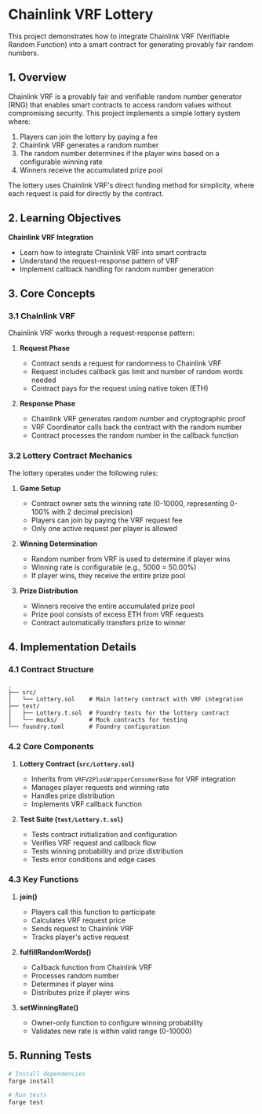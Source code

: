 # Chainlink VRF Lottery

This project demonstrates how to integrate Chainlink VRF (Verifiable Random Function) into a smart contract for generating provably fair random numbers.

## 1. Overview

Chainlink VRF is a provably fair and verifiable random number generator (RNG) that enables smart contracts to access random values without compromising security. This project implements a simple lottery system where:

1. Players can join the lottery by paying a fee
2. Chainlink VRF generates a random number
3. The random number determines if the player wins based on a configurable winning rate
4. Winners receive the accumulated prize pool

The lottery uses Chainlink VRF's direct funding method for simplicity, where each request is paid for directly by the contract.

## 2. Learning Objectives

**Chainlink VRF Integration**
- Learn how to integrate Chainlink VRF into smart contracts
- Understand the request-response pattern of VRF
- Implement callback handling for random number generation

## 3. Core Concepts

### 3.1 Chainlink VRF

Chainlink VRF works through a request-response pattern:

1. **Request Phase**
   - Contract sends a request for randomness to Chainlink VRF
   - Request includes callback gas limit and number of random words needed
   - Contract pays for the request using native token (ETH)

2. **Response Phase**
   - Chainlink VRF generates random number and cryptographic proof
   - VRF Coordinator calls back the contract with the random number
   - Contract processes the random number in the callback function

### 3.2 Lottery Contract Mechanics

The lottery operates under the following rules:

1. **Game Setup**
   - Contract owner sets the winning rate (0-10000, representing 0-100% with 2 decimal precision)
   - Players can join by paying the VRF request fee
   - Only one active request per player is allowed

2. **Winning Determination**
   - Random number from VRF is used to determine if player wins
   - Winning rate is configurable (e.g., 5000 = 50.00%)
   - If player wins, they receive the entire prize pool

3. **Prize Distribution**
   - Winners receive the entire accumulated prize pool
   - Prize pool consists of excess ETH from VRF requests
   - Contract automatically transfers prize to winner

## 4. Implementation Details

### 4.1 Contract Structure

```
.
├── src/
│   └── Lottery.sol    # Main lottery contract with VRF integration
├── test/
│   ├── Lottery.t.sol  # Foundry tests for the lottery contract
│   └── mocks/         # Mock contracts for testing
└── foundry.toml       # Foundry configuration
```

### 4.2 Core Components

1. **Lottery Contract (`src/Lottery.sol`)**
   - Inherits from `VRFV2PlusWrapperConsumerBase` for VRF integration
   - Manages player requests and winning rate
   - Handles prize distribution
   - Implements VRF callback function

2. **Test Suite (`test/Lottery.t.sol`)**
   - Tests contract initialization and configuration
   - Verifies VRF request and callback flow
   - Tests winning probability and prize distribution
   - Tests error conditions and edge cases

### 4.3 Key Functions

1. **join()**
   - Players call this function to participate
   - Calculates VRF request price
   - Sends request to Chainlink VRF
   - Tracks player's active request

2. **fulfillRandomWords()**
   - Callback function from Chainlink VRF
   - Processes random number
   - Determines if player wins
   - Distributes prize if player wins

3. **setWinningRate()**
   - Owner-only function to configure winning probability
   - Validates new rate is within valid range (0-10000)

## 5. Running Tests

```bash
# Install dependencies
forge install

# Run tests
forge test
```
